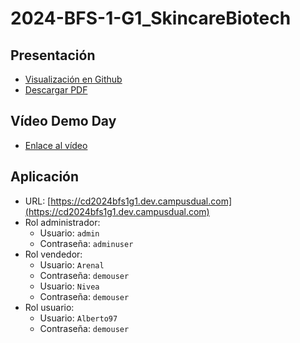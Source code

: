 # 2024-BFS-1-G1_SkincareBiotech

## Presentación

- [Visualización en Github](https://github.com/CampusDual/2024-BFS-1-G1_SkincareBiotech/blob/main/Skincare%20Biotech%20Presentation.pdf)
- [Descargar PDF](https://raw.github.com/CampusDual/2024-BFS-1-G1_SkincareBiotech/main/Skincare%20Biotech%20Presentation.pdf)

## Vídeo Demo Day

- [Enlace al vídeo](https://www.youtube.com/live/t-o50ghdNpA?feature=shared&t=3287)

## Aplicación

- URL: [https://cd2024bfs1g1.dev.campusdual.com](https://cd2024bfs1g1.dev.campusdual.com)
- Rol administrador:
  - Usuario: `admin`
  - Contraseña: `adminuser`
- Rol vendedor:
  - Usuario: `Arenal`
  - Contraseña: `demouser`
  - Usuario: `Nivea`
  - Contraseña: `demouser`
- Rol usuario:
  - Usuario: `Alberto97`
  - Contraseña: `demouser`
